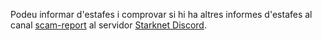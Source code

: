 Podeu informar d'estafes i comprovar si hi ha altres informes d'estafes al canal [scam-report](https://discord.gg/qypnmzkhbc) al servidor [Starknet Discord](https://starknet.io/discord).